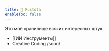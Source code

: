 ```yaml
---
title: 🐘 Pustota
enableToc: false
---
```


Это моё хранилище всяких интересных штук.

- [[ИИ Инструменты]]
- Creative Coding /soon/


